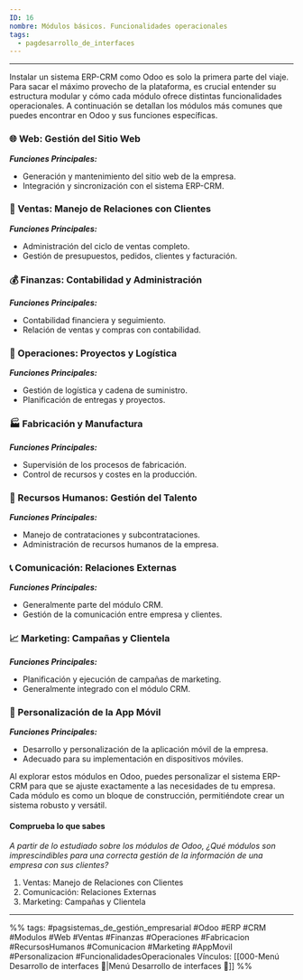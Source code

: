 ```yaml
---
ID: 16
nombre: Módulos básicos. Funcionalidades operacionales
tags:
  - pagdesarrollo_de_interfaces
---
```

___

Instalar un sistema ERP-CRM como Odoo es solo la primera parte del viaje. Para sacar el máximo provecho de la plataforma, es crucial entender su estructura modular y cómo cada módulo ofrece distintas funcionalidades operacionales. A continuación se detallan los módulos más comunes que puedes encontrar en Odoo y sus funciones específicas.

### 🌐 Web: Gestión del Sitio Web

***Funciones Principales:***

- Generación y mantenimiento del sitio web de la empresa.
- Integración y sincronización con el sistema ERP-CRM.

### 🛒 Ventas: Manejo de Relaciones con Clientes

***Funciones Principales:***

- Administración del ciclo de ventas completo.
- Gestión de presupuestos, pedidos, clientes y facturación.

### 💰 Finanzas: Contabilidad y Administración

***Funciones Principales:***

- Contabilidad financiera y seguimiento.
- Relación de ventas y compras con contabilidad.

### 🚛 Operaciones: Proyectos y Logística

***Funciones Principales:***

- Gestión de logística y cadena de suministro.
- Planificación de entregas y proyectos.

### 🏭 Fabricación y Manufactura

***Funciones Principales:***

- Supervisión de los procesos de fabricación.
- Control de recursos y costes en la producción.

### 👥 Recursos Humanos: Gestión del Talento

***Funciones Principales:***

- Manejo de contrataciones y subcontrataciones.
- Administración de recursos humanos de la empresa.

### 📞 Comunicación: Relaciones Externas

***Funciones Principales:***

- Generalmente parte del módulo CRM.
- Gestión de la comunicación entre empresa y clientes.

### 📈 Marketing: Campañas y Clientela

***Funciones Principales:***

- Planificación y ejecución de campañas de marketing.
- Generalmente integrado con el módulo CRM.

### 📱 Personalización de la App Móvil

***Funciones Principales:***

- Desarrollo y personalización de la aplicación móvil de la empresa.
- Adecuado para su implementación en dispositivos móviles.

Al explorar estos módulos en Odoo, puedes personalizar el sistema ERP-CRM para que se ajuste exactamente a las necesidades de tu empresa. Cada módulo es como un bloque de construcción, permitiéndote crear un sistema robusto y versátil.

#### Comprueba lo que sabes
_A partir de lo estudiado sobre los módulos de Odoo, ¿Qué módulos son imprescindibles para una correcta gestión de la información de una empresa con sus clientes?_

1. Ventas: Manejo de Relaciones con Clientes
2. Comunicación: Relaciones Externas
3. Marketing: Campañas y Clientela

___
%%
tags:  #pagsistemas_de_gestión_empresarial  #Odoo #ERP #CRM #Modulos #Web #Ventas #Finanzas #Operaciones #Fabricacion #RecursosHumanos #Comunicacion #Marketing #AppMovil #Personalizacion #FuncionalidadesOperacionales
Vínculos: [[000-Menú Desarrollo de interfaces 📃|Menú Desarrollo de interfaces 📃]]
%%